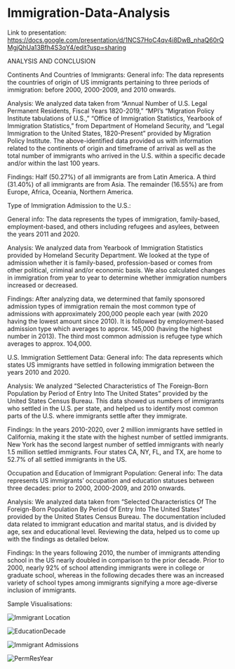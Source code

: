 # Immigration-Data-Analysis

Link to presentation: https://docs.google.com/presentation/d/1NCS7HoC4qv4i8DwB_nhaQ60rQMgjQhUa13Bfh4S3qY4/edit?usp=sharing 

ANALYSIS AND CONCLUSION

Continents And Countries of Immigrants:
General info: The data represents the countries of origin of US immigrants pertaining to three periods of immigration: before 2000, 2000-2009, and 2010 onwards. 

Analysis: 
We analyzed data taken from “Annual Number of U.S. Legal Permanent Residents, Fiscal Years 1820-2019,” “MPI’s “Migration Policy Institute tabulations of U.S.,” “Office of Immigration Statistics, Yearbook of Immigration Statistics,” from Department of Homeland Security, and “Legal Immigration to the United States, 1820-Present” provided by Migration Policy Institute. The above-identified data provided us with information related to the continents of origin and timeframe of arrival as well as the total number of immigrants who arrived in the U.S. within a specific decade and/or within the last 100 years. 

Findings:
Half (50.27%) of all immigrants are from Latin America. A third (31.40%) of all immigrants are from Asia. The remainder (16.55%) are from Europe, Africa, Oceania, Northern America.

 Type of Immigration Admission to the U.S.:
 
General info: The data represents the types of immigration, family-based, employment-based, and others including refugees and asylees, between the years 2011 and 2020.

 Analysis:
We analyzed data from Yearbook of Immigration Statistics provided by Homeland Security Department. We looked at the type of admission whether it is family-based, profession-based or comes from other political, criminal and/or economic basis. We also calculated changes in immigration from year to year to determine whether immigration numbers increased or decreased.

Findings:
After analyzing data, we determined that family sponsored admission types of immigration remain the most common type of admissions with approximately 200,000 people each year (with 2020 having the lowest amount since 2010). It is followed by employment-based admission type which averages to approx. 145,000 (having the highest number in 2013). The third most common admission is refugee type which averages to approx. 104,000.  
 
U.S. Immigration Settlement Data:
General info: The data represents which states US immigrants have settled in following immigration between the years 2010 and 2020.

 Analysis: 
We analyzed “Selected Characteristics of The Foreign-Born Population by Period of Entry Into The United States” provided by the United States Census Bureau. This data showed us numbers of immigrants who settled in the U.S. per state,  and helped us to identify most common parts of the U.S. where immigrants settle after they immigrate.

Findings:
In the years 2010-2020, over 2 million immigrants have settled in California, making it the state with the highest number of settled immigrants. New York has the second largest number of settled immigrants with nearly 1.5 million settled immigrants. Four states CA, NY, FL, and TX, are home to 52.7% of all settled immigrants in the US.

 Occupation and Education of Immigrant Population:
General info: The data represents US immigrants’ occupation and education statuses between three decades: prior to 2000, 2000-2009, and 2010 onwards.

Analysis:
We analyzed data taken from “Selected Characteristics Of The Foreign-Born Population By Period Of Entry Into The United States” provided by the United States Census Bureau. The documentation included data related to immigrant education and marital status, and is divided by age, sex and educational level. Reviewing the data, helped us to come up with the findings as detailed below.

Findings:
In the years following 2010, the number of immigrants attending school in the US nearly doubled in comparison to the prior decade. Prior to 2000, nearly 92% of school attending immigrants were in college or graduate school, whereas in the following decades there was an increased variety of school types among immigrants signifying a more age-diverse inclusion of immigrants.


Sample Visualisations: 

![Immigrant Location](https://user-images.githubusercontent.com/34605330/167641017-06184aa1-9b6f-4667-8a57-7955060d78b8.svg)

![EducationDecade](https://user-images.githubusercontent.com/34605330/167641137-cea6d475-2b8d-45c2-8b3c-8650c3080251.svg)

![Immigrant Admissions](https://user-images.githubusercontent.com/34605330/167641202-13962240-bc13-4f1b-be5f-447370ac4bad.svg)

![PermResYear](https://user-images.githubusercontent.com/34605330/167641280-9a4be88a-11d7-4b36-b58d-3e294bcb76fc.svg)






